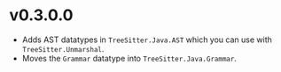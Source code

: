 # v0.3.0.0

* Adds AST datatypes in `TreeSitter.Java.AST` which you can use with `TreeSitter.Unmarshal`.
* Moves the `Grammar` datatype into `TreeSitter.Java.Grammar`.
